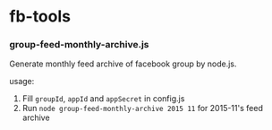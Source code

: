 # fb-tools

### group-feed-monthly-archive.js

Generate monthly feed archive of facebook group by node.js.

usage:

1. Fill `groupId`, `appId` and `appSecret` in config.js
2. Run `node group-feed-monthly-archive 2015 11` for 2015-11's feed archive
